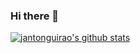 ### Hi there 👋

<!--
**jantonguirao/jantonguirao** is a ✨ _special_ ✨ repository because its `README.md` (this file) appears on your GitHub profile.

Here are some ideas to get you started:

- 🔭 I’m currently working on ...
- 🌱 I’m currently learning ...
- 👯 I’m looking to collaborate on ...
- 🤔 I’m looking for help with ...
- 💬 Ask me about ...
- 📫 How to reach me: ...
- 😄 Pronouns: ...
- ⚡ Fun fact: ...
-->
[![jantonguirao's github stats](https://github-readme-stats-sigma-five.vercel.app/api?username=jantonguirao)](https://github.com/jantonguirao?tab=repositories)

